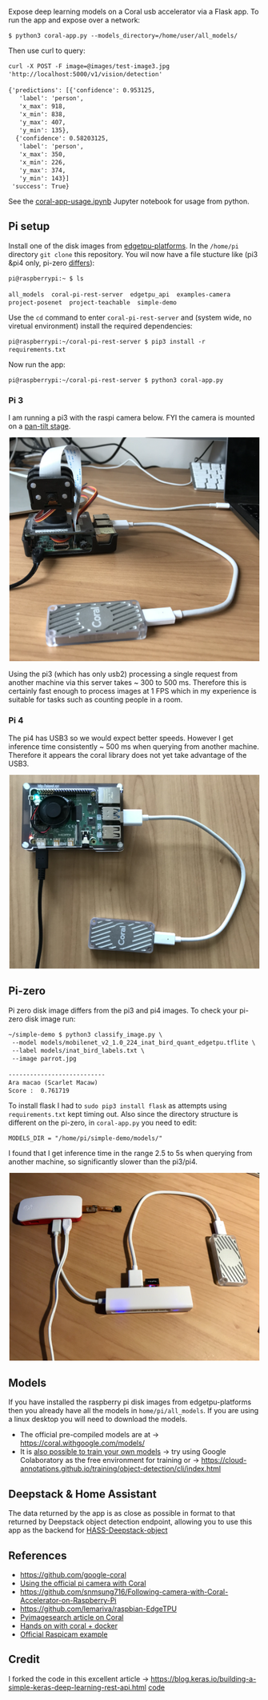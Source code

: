 Expose deep learning models on a Coral usb accelerator via a Flask app. To run the app and expose over a network: 
```
$ python3 coral-app.py --models_directory=/home/user/all_models/
```
Then use curl to query:
```
curl -X POST -F image=@images/test-image3.jpg 'http://localhost:5000/v1/vision/detection'

{'predictions': [{'confidence': 0.953125,
   'label': 'person',
   'x_max': 918,
   'x_min': 838,
   'y_max': 407,
   'y_min': 135},
  {'confidence': 0.58203125,
   'label': 'person',
   'x_max': 350,
   'x_min': 226,
   'y_max': 374,
   'y_min': 143}]
 'success': True}
```

See the [coral-app-usage.ipynb](https://github.com/robmarkcole/coral-pi-rest-server/blob/master/coral-app-usage.ipynb) Jupyter notebook for usage from python.

## Pi setup
Install one of the disk images from [edgetpu-platforms](https://github.com/google-coral/edgetpu-platforms). In the `/home/pi` directory `git clone` this repository. You wil now have a file stucture like (pi3 &pi4 only, pi-zero [differs](https://github.com/google-coral/edgetpu-platforms/issues/13)):
```
pi@raspberrypi:~ $ ls

all_models  coral-pi-rest-server  edgetpu_api  examples-camera  project-posenet  project-teachable  simple-demo
```

Use the `cd` command to enter `coral-pi-rest-server` and (system wide, no viretual environment) install the required dependencies:
```
pi@raspberrypi:~/coral-pi-rest-server $ pip3 install -r requirements.txt
```
Now run the app:
```
pi@raspberrypi:~/coral-pi-rest-server $ python3 coral-app.py
```

### Pi 3
I am running a pi3 with the raspi camera below. FYI the camera is mounted on a [pan-tilt stage](https://shop.pimoroni.com/products/pan-tilt-hat).

<p align="center">
<img src="https://github.com/robmarkcole/coral-pi-rest-server/blob/master/images/my_setup.png" width="500">
</p>

Using the pi3 (which has only usb2) processing a single request from another machine via this server takes ~ 300 to 500 ms. Therefore this is certainly fast enough to process images at 1 FPS which in my experience is suitable for tasks such as counting people in a room.

### Pi 4
The pi4 has USB3 so we would expect better speeds. However I get inference time consistently ~ 500 ms when querying from another machine. Therefore it appears the coral library does not yet take advantage of the USB3.

<p align="center">
<img src="https://github.com/robmarkcole/coral-pi-rest-server/blob/master/images/pi4.jpg" width="500">
</p>

## Pi-zero
Pi zero disk image differs from the pi3 and pi4 images. To check your pi-zero disk image run:
```
~/simple-demo $ python3 classify_image.py \
 --model models/mobilenet_v2_1.0_224_inat_bird_quant_edgetpu.tflite \
 --label models/inat_bird_labels.txt \
 --image parrot.jpg

---------------------------
Ara macao (Scarlet Macaw)
Score :  0.761719
```
To install flask I had to `sudo pip3 install flask` as attempts using `requirements.txt` kept timing out. Also since the directory structure is different on the pi-zero, in `coral-app.py` you need to edit:
```
MODELS_DIR = "/home/pi/simple-demo/models/"
```
I found that I get inference time in the range 2.5 to 5s when querying from another machine, so significantly slower than the pi3/pi4.

<p align="center">
<img src="https://github.com/robmarkcole/coral-pi-rest-server/blob/master/images/pi-zero.jpg" width="500">
</p>

## Models
If you have installed the raspberry pi disk images from edgetpu-platforms then you already have all the models in `home/pi/all_models`. If you are using a linux desktop you will need to download the models.
* The official pre-compiled models are at -> https://coral.withgoogle.com/models/
* It is [also possible to train your own models](https://coral.withgoogle.com/tutorials/edgetpu-models-intro/) -> try using Google Colaboratory as the free environment for training or -> https://cloud-annotations.github.io/training/object-detection/cli/index.html

## Deepstack & Home Assistant
The data returned by the app is as close as possible in format to that returned by Deepstack object detection endpoint, allowing you to use this app as the backend for [HASS-Deepstack-object](https://github.com/robmarkcole/HASS-Deepstack-object)

## References
* https://github.com/google-coral
* [Using the official pi camera with Coral](https://github.com/nickoala/edgetpu-on-pi)
* https://github.com/snmsung716/Following-camera-with-Coral-Accelerator-on-Raspberry-Pi
* https://github.com/lemariva/raspbian-EdgeTPU
* [Pyimagesearch article on Coral](https://www.pyimagesearch.com/2019/04/22/getting-started-with-google-corals-tpu-usb-accelerator/)
* [Hands on with coral + docker](https://lemariva.com/blog/2019/04/edge-tpu-coral-usb-accelerator-dockerized)
* [Official Raspicam example](https://github.com/google-coral/examples-camera/blob/master/raspicam/classify_capture.py)

## Credit
I forked the code in this excellent article -> https://blog.keras.io/building-a-simple-keras-deep-learning-rest-api.html [code](https://github.com/jrosebr1/simple-keras-rest-api)
